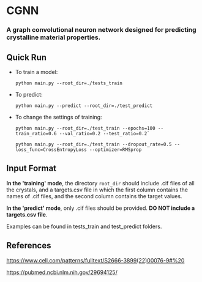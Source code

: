 # CGNN
### A graph convolutional neuron network designed for predicting crystalline material properties.

## Quick Run
* To train a model:

  `python main.py --root_dir=./tests_train` 

* To predict:

  `python main.py --predict --root_dir=./test_predict`

* To change the settings of training:

  ```
  python main.py --root_dir=./test_train --epochs=100 --train_ratio=0.6 --val_ratio=0.2 --test_ratio=0.2`

  python main.py --root_dir=./test_train --dropout_rate=0.5 --loss_func=CrossEntropyLoss --optimizer=RMSprop
  ```

## Input Format
**In the 'training' mode**, the directory `root_dir` should include .cif files of all the crystals, and a targets.csv file in which the first column contains the names of .cif files, and the second column contains the target values.

**In the 'predict' mode**, only .cif files should be provided. **DO NOT include a targets.csv file**.

Examples can be found in tests_train and test_predict folders.

## References
https://www.cell.com/patterns/fulltext/S2666-3899(22)00076-9#%20

https://pubmed.ncbi.nlm.nih.gov/29694125/

